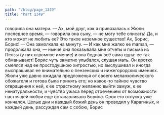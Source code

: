 ```yaml
---
path: "/blog/page_1349"
title: "Part 1349"
---
```


 говорила она матери.
— Ах, мой друг, как я привязалась к Жюли последнее время, — говорила она сыну, — не могу тебе описать! Да, и кто может не любить ее? Это такое неземное существо! Ах, Борис, Борис! — Она замолкала на минуту. — И как мне жалко ее maman, — продолжала она, — нынче она показывала мне отчеты и письма из Пензы (у них огромное имение) и она бедная всё сама одна: ее так обманывают!
Борис чуть заметно улыбался, слушая мать. Он кротко смеялся над ее простодушною хитростью, но выслушивал и иногда выспрашивал ее внимательно о пензенских и нижегородских имениях.
Жюли уже давно ожидала предложенья от своего меланхолического обожателя и готова была принять его; но какое-то тайное чувство отвращения к ней, к ее страстному желанию выйти замуж, к ее ненатуральности, и чувство ужаса перед отречением от возможности настоящей любви еще останавливало Бориса. Срок его отпуска уже кончался. Целые дни и каждый божий день он проводил у Карагиных, и каждый день, рассуждая сам с собою, Борис 

